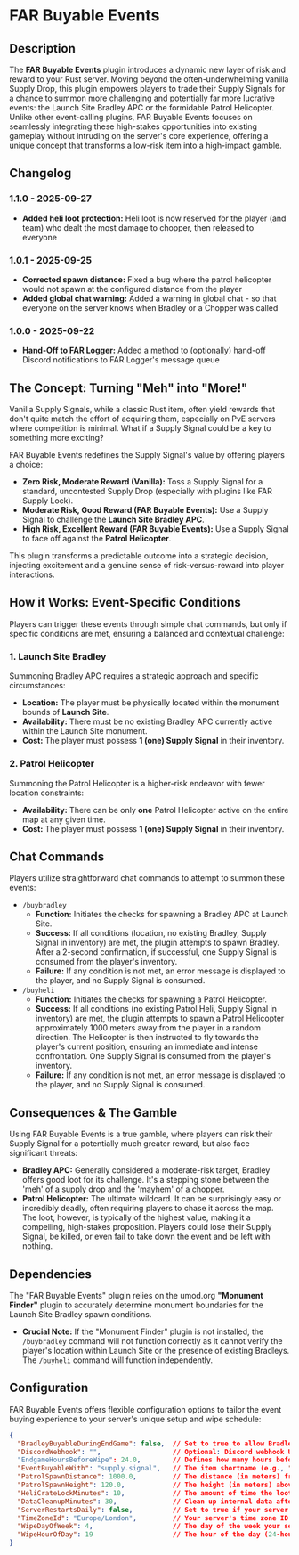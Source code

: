 # FAR Buyable Events

## Description
The **FAR Buyable Events** plugin introduces a dynamic new layer of risk and reward to your Rust server. Moving beyond the often-underwhelming vanilla Supply Drop, this plugin empowers players to trade their Supply Signals for a chance to summon more challenging and potentially far more lucrative events: the Launch Site Bradley APC or the formidable Patrol Helicopter. Unlike other event-calling plugins, FAR Buyable Events focuses on seamlessly integrating these high-stakes opportunities into existing gameplay without intruding on the server's core experience, offering a unique concept that transforms a low-risk item into a high-impact gamble.

## Changelog

### 1.1.0 - 2025-09-27
*   **Added heli loot protection:** Heli loot is now reserved for the player (and team) who dealt the most damage to chopper, then released to everyone

### 1.0.1 - 2025-09-25
*   **Corrected spawn distance:** Fixed a bug where the patrol helicopter would not spawn at the configured distance from the player
*   **Added global chat warning:** Added a warning in global chat - so that everyone on the server knows when Bradley or a Chopper was called

### 1.0.0 - 2025-09-22
*   **Hand-Off to FAR Logger:** Added a method to (optionally) hand-off Discord notifications to FAR Logger's message queue

## The Concept: Turning "Meh" into "More!"

Vanilla Supply Signals, while a classic Rust item, often yield rewards that don't quite match the effort of acquiring them, especially on PvE servers where competition is minimal. What if a Supply Signal could be a key to something more exciting?

FAR Buyable Events redefines the Supply Signal's value by offering players a choice:
*   **Zero Risk, Moderate Reward (Vanilla):** Toss a Supply Signal for a standard, uncontested Supply Drop (especially with plugins like FAR Supply Lock).
*   **Moderate Risk, Good Reward (FAR Buyable Events):** Use a Supply Signal to challenge the **Launch Site Bradley APC**.
*   **High Risk, Excellent Reward (FAR Buyable Events):** Use a Supply Signal to face off against the **Patrol Helicopter**.

This plugin transforms a predictable outcome into a strategic decision, injecting excitement and a genuine sense of risk-versus-reward into player interactions.

## How it Works: Event-Specific Conditions

Players can trigger these events through simple chat commands, but only if specific conditions are met, ensuring a balanced and contextual challenge:

### 1. Launch Site Bradley
Summoning Bradley APC requires a strategic approach and specific circumstances:
*   **Location:** The player must be physically located within the monument bounds of **Launch Site**.
*   **Availability:** There must be no existing Bradley APC currently active within the Launch Site monument.
*   **Cost:** The player must possess **1 (one) Supply Signal** in their inventory.

### 2. Patrol Helicopter
Summoning the Patrol Helicopter is a higher-risk endeavor with fewer location constraints:
*   **Availability:** There can be only **one** Patrol Helicopter active on the entire map at any given time.
*   **Cost:** The player must possess **1 (one) Supply Signal** in their inventory.

## Chat Commands

Players utilize straightforward chat commands to attempt to summon these events:

*   `/buybradley`
    *   **Function:** Initiates the checks for spawning a Bradley APC at Launch Site.
    *   **Success:** If all conditions (location, no existing Bradley, Supply Signal in inventory) are met, the plugin attempts to spawn Bradley. After a 2-second confirmation, if successful, one Supply Signal is consumed from the player's inventory.
    *   **Failure:** If any condition is not met, an error message is displayed to the player, and no Supply Signal is consumed.
*   `/buyheli`
    *   **Function:** Initiates the checks for spawning a Patrol Helicopter.
    *   **Success:** If all conditions (no existing Patrol Heli, Supply Signal in inventory) are met, the plugin attempts to spawn a Patrol Helicopter approximately 1000 meters away from the player in a random direction. The Helicopter is then instructed to fly towards the player's current position, ensuring an immediate and intense confrontation. One Supply Signal is consumed from the player's inventory.
    *   **Failure:** If any condition is not met, an error message is displayed to the player, and no Supply Signal is consumed.

## Consequences & The Gamble

Using FAR Buyable Events is a true gamble, where players can risk their Supply Signal for a potentially much greater reward, but also face significant threats:
*   **Bradley APC:** Generally considered a moderate-risk target, Bradley offers good loot for its challenge. It's a stepping stone between the 'meh' of a supply drop and the 'mayhem' of a chopper.
*   **Patrol Helicopter:** The ultimate wildcard. It can be surprisingly easy or incredibly deadly, often requiring players to chase it across the map. The loot, however, is typically of the highest value, making it a compelling, high-stakes proposition. Players could lose their Supply Signal, be killed, or even fail to take down the event and be left with nothing.

## Dependencies

The "FAR Buyable Events" plugin relies on the umod.org **"Monument Finder"** plugin to accurately determine monument boundaries for the Launch Site Bradley spawn conditions.
*   **Crucial Note:** If the "Monument Finder" plugin is not installed, the `/buybradley` command will not function correctly as it cannot verify the player's location within Launch Site or the presence of existing Bradleys. The `/buyheli` command will function independently.

## Configuration

FAR Buyable Events offers flexible configuration options to tailor the event buying experience to your server's unique setup and wipe schedule:

```json
{
  "BradleyBuyableDuringEndGame": false,  // Set to true to allow Bradley to be bought during the 'Endgame' period.
  "DiscordWebhook": "",                  // Optional: Discord webhook URL to send notifications when an event is bought. Leave empty to disable.
  "EndgameHoursBeforeWipe": 24.0,        // Defines how many hours before the next wipe the 'Endgame' period begins.
  "EventBuyableWith": "supply.signal",   // The item shortname (e.g., "supply.signal", "scrap") required to buy an event. Quantity is always 1.
  "PatrolSpawnDistance": 1000.0,         // The distance (in meters) from the player where the Patrol Helicopter will initially spawn.
  "PatrolSpawnHeight": 120.0,            // The height (in meters) above the terrain where the Patrol Helicopter will initially spawn.
  "HeliCrateLockMinutes": 10,            // The amount of time the loot is reserved to the "winning" player and team, then released to everyone
  "DataCleanupMinutes": 30,              // Clean up internal data after configured minutes to avoid unnecessary memory usage
  "ServerRestartsDaily": false,          // Set to true if your server restarts daily. This helps with wipe schedule calculations.
  "TimeZoneId": "Europe/London",         // Your server's time zone ID (e.g., "America/New_York", "Asia/Tokyo"). Used for accurate wipe calculations.
  "WipeDayOfWeek": 4,                    // The day of the week your server typically wipes (0=Sunday, 1=Monday... 6=Saturday).
  "WipeHourOfDay": 19                    // The hour of the day (24-hour format) your server typically wipes in your specified TimeZoneId.
}
